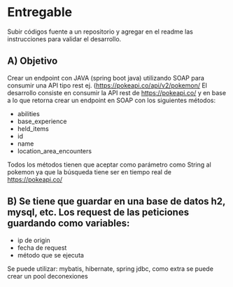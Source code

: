 # Entregable

Subir códigos fuente a un repositorio y agregar en el readme las instrucciones para validar el desarrollo.

## A) Objetivo
Crear un endpoint con JAVA (spring boot java) utilizando SOAP para consumir una API tipo rest ej. (https://pokeapi.co/api/v2/pokemon/
El desarrollo consiste en consumir la API rest de https://pokeapi.co/ y en base a lo que retorna crear un endpoint en SOAP con los siguientes métodos:

* abilities
* base_experience
* held_items
* id
* name
* location_area_encounters

Todos los métodos tienen que aceptar como parámetro como String al pokemon ya que la búsqueda tiene ser en tiempo real de https://pokeapi.co/

## B) Se tiene que guardar en una base de datos h2, mysql, etc. Los request de las peticiones guardando como variables:

* ip de origin
* fecha de request
* método que se ejecuta

Se puede utilizar: mybatis, hibernate, spring jdbc, como extra se puede crear un pool deconexiones